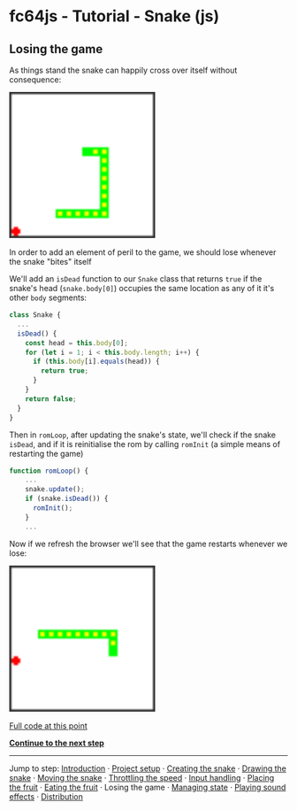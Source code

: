 # fc64js - Tutorial - Snake (js)

## Losing the game

As things stand the snake can happily cross over itself without consequence:

<img src="images/8-immortal-snake.gif" width="264"/>

In order to add an element of peril to the game, we should lose whenever the snake "bites" itself

We'll add an ```isDead``` function to our ```Snake``` class that returns ```true``` if the snake's head (```snake.body[0]```) occupies the same location as any of it it's other ```body``` segments:

```js
class Snake {
  ...
  isDead() {
    const head = this.body[0];
    for (let i = 1; i < this.body.length; i++) {
      if (this.body[i].equals(head)) {
        return true;
      }
    }
    return false;
  }
}
```

Then in ```romLoop```, after updating the snake's state, we'll check if the snake ```isDead```, and if it is reinitialise the rom by calling ```romInit``` (a simple means of restarting the game)

```js
function romLoop() {
    ...
    snake.update();
    if (snake.isDead()) {
      romInit();
    }
    ...
```

Now if we refresh the browser we'll see that the game restarts whenever we lose:

<img src="images/9-mortal-snake.gif" width="264"/>

[Full code at this point](versions/v09.html)

[**Continue to the next step**](10.md)

---

Jump to step: [Introduction](readme.md) · [Project setup](01.md) · [Creating the snake](02.md) · [Drawing the snake](03.md) · [Moving the snake](04.md) · [Throttling the speed](05.md) · [Input handling](06.md) · [Placing the fruit](07.md) · [Eating the fruit](08.md) · Losing the game · [Managing state](10.md) · [Playing sound effects](11.md) · [Distribution](12.md)
